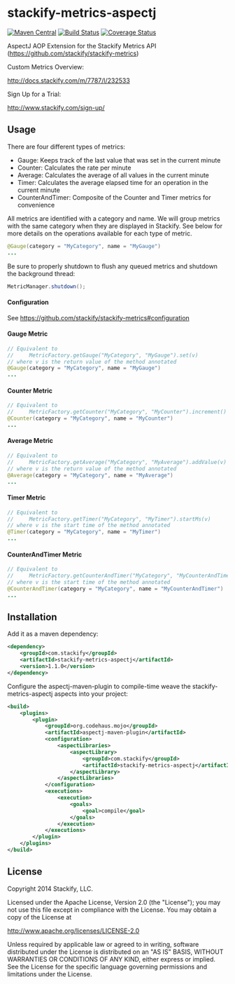 stackify-metrics-aspectj
========================

[![Maven Central](https://img.shields.io/maven-central/v/com.stackify/stackify-metrics-aspectj.svg)](http://mvnrepository.com/artifact/com.stackify/stackify-metrics-aspectj)
[![Build Status](https://travis-ci.org/stackify/stackify-metrics-aspectj.png)](https://travis-ci.org/stackify/stackify-metrics-aspectj)
[![Coverage Status](https://coveralls.io/repos/stackify/stackify-metrics-aspectj/badge.png?branch=master)](https://coveralls.io/r/stackify/stackify-metrics-aspectj?branch=master)

AspectJ AOP Extension for the Stackify Metrics API (https://github.com/stackify/stackify-metrics)

Custom Metrics Overview:

http://docs.stackify.com/m/7787/l/232533

Sign Up for a Trial:

http://www.stackify.com/sign-up/

## Usage

There are four different types of metrics: 
* Gauge: Keeps track of the last value that was set in the current minute
* Counter: Calculates the rate per minute
* Average: Calculates the average of all values in the current minute
* Timer: Calculates the average elapsed time for an operation in the current minute
* CounterAndTimer: Composite of the Counter and Timer metrics for convenience

All metrics are identified with a category and name. We will group metrics with the same category when they are displayed in Stackify. See below for more details on the operations available for each type of metric. 
```java
@Gauge(category = "MyCategory", name = "MyGauge")
...
```

Be sure to properly shutdown to flush any queued metrics and shutdown the background thread:
```java
MetricManager.shutdown();
```

#### Configuration

See https://github.com/stackify/stackify-metrics#configuration

#### Gauge Metric

```java
// Equivalent to
//     MetricFactory.getGauge("MyCategory", "MyGauge").set(v) 
// where v is the return value of the method annotated
@Gauge(category = "MyCategory", name = "MyGauge")
...
```

#### Counter Metric

```java
// Equivalent to
//     MetricFactory.getCounter("MyCategory", "MyCounter").increment()
@Counter(category = "MyCategory", name = "MyCounter")
...
```

#### Average Metric

```java
// Equivalent to
//     MetricFactory.getAverage("MyCategory", "MyAverage").addValue(v)
// where v is the return value of the method annotated
@Average(category = "MyCategory", name = "MyAverage")
...
```

#### Timer Metric

```java
// Equivalent to
//     MetricFactory.getTimer("MyCategory", "MyTimer").startMs(v)
// where v is the start time of the method annotated
@Timer(category = "MyCategory", name = "MyTimer")
...
```

#### CounterAndTimer Metric

```java
// Equivalent to
//     MetricFactory.getCounterAndTimer("MyCategory", "MyCounterAndTimer").startMs(v)
// where v is the start time of the method annotated
@CounterAndTimer(category = "MyCategory", name = "MyCounterAndTimer")
...
```

## Installation

Add it as a maven dependency:
```xml
<dependency>
    <groupId>com.stackify</groupId>
    <artifactId>stackify-metrics-aspectj</artifactId>
    <version>1.1.0</version>
</dependency>
```

Configure the aspectj-maven-plugin to compile-time weave the stackify-metrics-aspectj aspects into your project:
```xml
<build>
    <plugins>
        <plugin>
            <groupId>org.codehaus.mojo</groupId>
            <artifactId>aspectj-maven-plugin</artifactId>
            <configuration>
                <aspectLibraries>
                    <aspectLibrary>
                        <groupId>com.stackify</groupId>
                        <artifactId>stackify-metrics-aspectj</artifactId>
                    </aspectLibrary>
                </aspectLibraries>
            </configuration>
            <executions>
                <execution>
                    <goals>
                        <goal>compile</goal>
                    </goals>
                </execution>
            </executions>
        </plugin>
    </plugins>
</build>
```

## License

Copyright 2014 Stackify, LLC.

Licensed under the Apache License, Version 2.0 (the "License");
you may not use this file except in compliance with the License.
You may obtain a copy of the License at

   http://www.apache.org/licenses/LICENSE-2.0

Unless required by applicable law or agreed to in writing, software
distributed under the License is distributed on an "AS IS" BASIS,
WITHOUT WARRANTIES OR CONDITIONS OF ANY KIND, either express or implied.
See the License for the specific language governing permissions and
limitations under the License.
